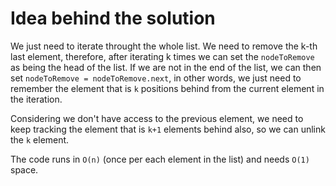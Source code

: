 # Idea behind the solution

We just need to iterate throught the whole list. We need to remove the k-th last element, therefore, after iterating k times we can set the `nodeToRemove` as being the head of the list. If we are not in the end of the list, we can then set `nodeToRemove = nodeToRemove.next`, in other words, we just need to remember the element that is `k` positions behind from the current element in the iteration.

Considering we don't have access to the previous element, we need to keep tracking the element that is `k+1` elements behind also, so we can unlink the `k` element.

The code runs in `O(n)` (once per each element in the list) and needs `O(1)` space.
